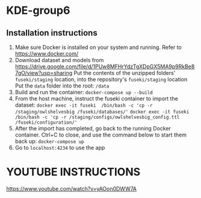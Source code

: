 # KDE-group6

## Installation instructions

1. Make sure Docker is installed on your system and running. Refer to https://www.docker.com/
2. Download dataset and models from https://drive.google.com/file/d/1PUw8MFHrYdzTgXDpGX5MA9p9RkBe87gO/view?usp=sharing
   Put the contents of the unzipped folders' `fuseki/staging` location, into the repository's `fuseki/staging` location
   Put the `data` folder into the root: `/data`
3. Build and run the container:
   `docker-compose up --build`
4. From the host machine, instruct the fuseki container to import the dataset: 
   `docker exec -it fuseki  /bin/bash -c 'cp -r /staging/owlshelvesbig /fuseki/databases/'`
   `docker exec -it fuseki  /bin/bash -c 'cp -r /staging/configs/owlshelvesbig_config.ttl /fuseki/configuration/'`
5. After the import has completed, go back to the running Docker container. Ctrl+C to close, and use the command below to start them back up:
   `docker-compose up`
6. Go to `localhost:4234` to use the app

# YOUTUBE INSTRUCTIONS
https://www.youtube.com/watch?v=yAOon0DWW7A